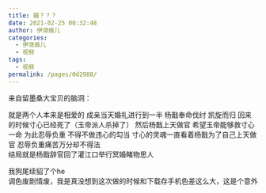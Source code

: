 ```yaml
---
title: 囍？？？
date: 2021-02-25 00:32:48
author: 伊潋痕儿
categories: 
  - 伊潋痕儿
  - 视频
tags: 
  - 视频
permalink: /pages/0d2988/
---
```


<iframeComp ihtml="https://player.bilibili.com/player.html?aid=586814017&cid=302382283&page=1&danmaku=1&high_quality=1"></iframeComp>

来自留墨桑大宝贝的脑洞：

就是两个人本来是相爱的 成亲当天婚礼进行到一半 杨戬奉命伐纣 凯旋而归 回来的时候寸心已经死了（玉帝派人杀掉了） 然后杨戬上天做官 希望玉帝能够救寸心一命 为此忍辱负重 不得不做违心的勾当 寸心的灵魂一直看着杨戬为了自己上天做官 忍辱负重痛苦万分却不得法  
结局就是杨戬辞官回了灌江口举行冥婚睹物思人

我狗尾续貂了个he  
调色废剧情废，我是真没想到这次做的时候和下载存手机色差这么大，这是个意外

<!-- more -->
